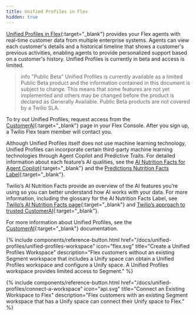 ```yaml
---
title: Unified Profiles in Flex
hidden: true
---
```


[Unified Profiles in Flex](https://www.twilio.com/docs/flex/admin-guide/setup/unified-profiles){:target="_blank"} provides your Flex agents with real-time customer data from multiple enterprise systems. Agents can view each customer's details and a historical timeline that shows a customer's previous activities, enabling agents to provide personalized support based on a customer's history. Unified Profiles is currently in beta and access is limited. 

> info "Public Beta"
> Unified Profiles is currently available as a limited Public Beta product and the information contained in this document is subject to change. This means that some features are not yet implemented and others may be changed before the product is declared as Generally Available. Public Beta products are not covered by a Twilio SLA.

To try out Unified Profiles, request access from the [CustomerAI](https://console.twilio.com/us1/develop/flex/customerai/overview){:target="_blank"} page in your Flex Console. After you sign up, a Twilio Flex team member will contact you.

Although Unified Profiles itself does not use machine learning technology, Unified Profiles can incorporate certain third-party machine learning technologies through Agent Copilot and Predictive Traits. For detailed information about each feature’s AI qualities, see the [AI Nutrition Facts for Agent Copilot](https://www.twilio.com/docs/flex/admin-guide/setup/copilot/nutritionfacts){:target="_blank"} and the [Predictions Nutrition Facts Label](/docs/unify/traits/predictions/predictions-nutrition-facts/){:target="_blank"}.

Twilio’s AI Nutrition Facts provide an overview of the AI features you’re using so you can better understand how AI works with your data. For more information, including the glossary for the AI Nutrition Facts Label, see [Twilio’s AI Nutrition Facts page](https://nutrition-facts.ai/){:target="_blank"} and [Twilio’s approach to trusted CustomerAI](https://www.twilio.com/en-us/blog/customer-ai-trust-principles-privacy-framework){:target="_blank"}. 

For more information about Unified Profiles, see the [CustomerAI](https://www.twilio.com/docs/flex/customer-ai){:target="_blank"} documentation.

<div class="double">
  {% include components/reference-button.html
    href="/docs/unified-profiles/unified-profiles-workspace"
    icon="flex.svg"
    title="Create a Unified Profiles Workspace"
    description="Flex customers without an existing Segment workspace that includes a Unify space can obtain a Unified Profiles workspace and configure a Unify space. A Unified Profiles workspace provides limited access to Segment."
  %}

  {% include components/reference-button.html
    href="/docs/unified-profiles/connect-a-workspace"
    icon="api.svg"
    title="Connect an Existing Workspace to Flex"
    description="Flex customers with an existing Segment workspace that has a Unify space can connect their Unify space to Flex."
  %}
</div>